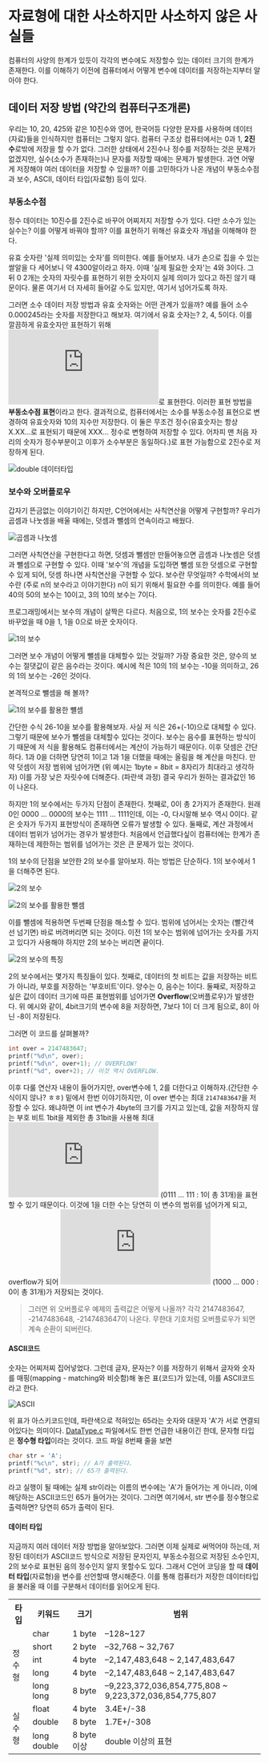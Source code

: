 # 자료형에 대한 사소하지만 사소하지 않은 사실들

컴퓨터의 사양의 한계가 있듯이 각각의 변수에도 저장할수 있는 데이터 크기의 한계가 존재한다. 이를 이해하기 이전에 컴퓨터에서 어떻게 변수에 데이터를 저장하는지부터 알아야 한다.

## 데이터 저장 방법 (약간의 컴퓨터구조개론)

우리는 10, 20, 425와 같은 10진수와 영어, 한국어등 다양한 문자를 사용하며 데이터(자료)들을 인식하지만 컴퓨터는 그렇지 않다. 컴퓨터 구조상 컴퓨터에서는 0과 1, **2진수**로밖에 저장을 할 수가 없다. 그러한 상태에서 2진수나 정수를 저장하는 것은 문제가 없겠지만, 실수(소수가 존재하는)나 문자를 저장할 때에는 문제가 발생한다. 과연 어떻게 저장해야 여러 데이터을 저장할 수 있을까? 이를 고민하다가 나온 개념이 부동소수점과 보수, ASCII, 데이터 타입(자료형) 등이 있다.

### 부동소수점

정수 데이터는 10진수를 2진수로 바꾸어 어찌저지 저장할 수가 있다. 다만 소수가 있는 실수는? 이를 어떻게 바꿔야 할까? 이를 표현하기 위해선 유효숫자 개념을 이해해야 한다.

유효 숫자란 '실제 의미있는 숫자'를 의미한다. 예를 들어보자. 내가 손으로 집을 수 있는 쌀알을 다 세어보니 약 4300알이라고 하자. 이때 '실제 필요한 숫자'는 4와 3이다. 그 뒤 0 2개는 숫자의 자릿수를 표현하기 위한 숫자이지 실제 의미가 있다고 하진 않기 때문이다. 물론 여기서 더 자세히 들어갈 수도 있지만, 여기서 넘어가도록 하자.

그러면 소수 데이터 저장 방법과 유효 숫자와는 어떤 관계가 있을까? 예를 들어 소수 0.000245라는 숫자를 저장한다고 해보자. 여기에서 유효 숫자는? 2, 4, 5이다. 이를 깔끔하게 유효숫자만 표현하기 위해 ![0.000245=2.45*10^-4](https://latex.codecogs.com/gif.latex?0.000245%20%3D%202.45%5Ctimes%2010%5E%7B-4%7D)로 표현한다. 이러한 표현 방법을 **부동소수점 표현**이라고 한다. 결과적으로, 컴퓨터에서는 소수를 부동소수점 표현으로 변경하여 유효숫자와 10의 지수만 저장한다. 이 둘은 무조건 정수(유효숫자는 항상 X.XX...로 표현되기 때문에 XXX... 정수로 변형하여 저장할 수 있다. 어차피 맨 처음 자리의 숫자가 정수부분이고 이후가 소수부분은 동일하다.)로 표현 가능함으로 2진수로 저장하게 된다.

![double 데이터타입](img/datatype1.png)

### 보수와 오버플로우

갑자기 뜬금없는 이야기이긴 하지만, C언어에서는 사칙연산을 어떻게 구현할까? 우리가 곱셈과 나눗셈을 배울 때에는, 덧셈과 뺄셈의 연속이라고 배웠다.

![곱셈과 나눗셈](img/datatype2.png)

그러면 사칙연산을 구현한다고 하면, 덧셈과 뺄셈만 만들어놓으면 곱셈과 나눗셈은 덧셈과 뺄셈으로 구현할 수 있다. 이때 '보수'의 개념을 도입하면 뺄셈 또한 덧셈으로 구현할 수 있게 되어, 덧셈 하나면 사칙연산을 구현할 수 있다. 보수란 무엇일까? 수학에서의 보수란 (주로 n의 보수라고 이야기한다) n이 되기 위해서 필요한 수를 의미한다. 예를 들어 40의 50의 보수는 10이고, 3의 10의 보수는 7이다.

프로그래밍에서는 보수의 개념이 살짝은 다르다. 처음으로, 1의 보수는 숫자를 2진수로 바꾸었을 때 0을 1, 1을 0으로 바꾼 숫자이다.

![1의 보수](img/datatype3.png)

그러면 보수 개념이 어떻게 뺄셈을 대체할수 있는 것일까? 가장 중요한 것은, 양수의 보수는 절댓값이 같은 음수라는 것이다. 예시에 적은 10의 1의 보수는 -10을 의미하고, 26의 1의 보수는 -26인 것이다.

본격적으로 뺄셈을 해 볼까?

![1의 보수를 활용한 뺼셈](img/datatype4.png)

간단한 수식 26-10을 보수를 활용해보자. 사실 저 식은 26+(-10)으로 대체할 수 있다. 그렇기 때문에 보수가 뺄셈을 대체할수 있다는 것이다. 보수는 음수를 표현하는 방식이기 때문에 저 식을 활용해도 컴퓨터에서는 계산이 가능하기 때문이다.
이후 덧셈은 간단하다. 1과 0을 더하면 당연히 1이고 1과 1을 더했을 때에는 올림을 해 계산을 마친다. 만약 덧셈이 저장 범위에 넘어가면 (위 예시는 1byte = 8bit = 8자리가 최대라고 생각하자) 이를 가장 낮은 자릿수에 더해준다. (파란색 과정) 결국 우리가 원하는 결과값인 16이 나온다.

하지만 1의 보수에서는 두가지 단점이 존재한다. 첫째로, 0이 총 2가지가 존재한다. 원래 0인 0000 ... 0000의 보수는 1111 ... 1111인데, 이는 -0, 다시말해 보수 역시 0이다. 같은 숫자가 두가지 표현방식이 존재하면 오류가 발생할 수 있다. 둘째로, 계산 과정에서 데이터 범위가 넘어가는 경우가 발생한다. 처음에서 언급했다싶이 컴퓨터에는 한계가 존재하는데 제한하는 범위를 넘어가는 것은 큰 문제가 있는 것이다.

1의 보수의 단점을 보안한 2의 보수를 알아보자. 하는 방법은 단순하다. 1의 보수에서 1을 더해주면 된다.

![2의 보수](img/datatype5.png)

![2의 보수를 활용한 뺄셈](img/datatype6.png)

이를 뺄셈에 적용하면 두번째 단점을 해소할 수 있다. 범위에 넘어서는 숫자는 (빨간색 선 넘기면) 바로 버려버리면 되는 것이다. 이전 1의 보수는 범위에 넘어가는 숫자를 가지고 있다가 사용해야 하지만 2의 보수는 버리면 끝이다.

![2의 보수의 특징](img/datatype7.png)

2의 보수에서는 몇가지 특징들이 있다. 첫째로, 데이터의 첫 비트는 값을 저장하는 비트가 아니라, 부호를 저장하는 '부호비트'이다. 양수는 0, 음수는 1이다. 둘째로, 저장하고 싶은 값이 데이터 크기에 따른 표현범위를 넘어가면 **Overflow**(오버플로우)가 발생한다. 위 예시와 같이, 4bit크기의 변수에 8을 저장하면, 7보다 1이 더 크게 됨으로, 8이 아닌 -8이 저장된다.

그러면 이 코드를 살펴볼까?

```C
int over = 2147483647;
printf("%d\n", over);
printf("%d\n", over+1); // OVERFLOW!
printf("%d", over+2); // 이것 역시 OVERFLOW.
```

이후 다룰 연산자 내용이 들어가지만, over변수에 1, 2를 더한다고 이해하자.(간단한 수식이지 않나? ㅎㅎ) 밑에서 한번 이야기하지만, 이 over 변수는 최대 ``2147483647``을 저장할 수 있다. 왜냐하면 이 int 변수가 4byte의 크기를 가지고 있는데, 값을 저장하지 않는 부호 비트 1bit을 제외한 총 31bit을 사용해 최대 ![2^31-1](https://latex.codecogs.com/gif.latex?2%5E%7B31%7D-1) (0111 ... 111 : 1이 총 31개)을 표현할 수 있기 때문이다. 이것에 1을 더한 수는 당연히 이 변수의 범위를 넘어가게 되고, overflow가 되어 ![-2^31](https://latex.codecogs.com/gif.latex?-2%5E%7B31%7D) (1000 ... 000 : 0이 총 31개)가 저장되는 것이다.

> 그러면 위 오버플로우 예제의 출력값은 어떻게 나올까? 각각 2147483647, -2147483648, -2147483647이 나온다. 무한대 기호처럼 오버플로우가 되면 계속 순환이 되버린다.

#### ASCII코드
숫자는 어찌저찌 집어넣었다. 그런데 글자, 문자는? 이를 저장하기 위해서 글자와 숫자를 매핑(mapping - matching와 비슷함)해 놓은 표(코드)가 있는데, 이를 ASCII코드라고 한다.

![ASCII](https://cdn-images-1.medium.com/max/1600/1*DdgD00dAdXggzMdWDt7GSA.png)

위 표가 아스키코드인데, 파란색으로 적혀있는 65라는 숫자와 대문자 'A'가 서로 연결되어있다는 의미이다. [DataType.c](DataType.c) 파일에서도 한번 언급한 내용이긴 한데, 문자형 타입은 **정수형 타입**이라는 것이다. 코드 파일 8번째 줄을 보면

```C
char str = 'A';
printf("%c\n", str); // A가 출력된다.
printf("%d", str); // 65가 출력된다.
```

라고 실행이 될 때에는 실제 str이라는 이름의 변수에는 'A'가 들어가는 게 아니라, 이에 해당하는 ASCII코드인 65가 들어가는 것이다. 그러면 여기에서, str 변수를 정수형으로 출력하면? 당연히 65가 출력이 된다.

#### 데이터 타입

지금까지 여러 데이터 저장 방법을 알아보았다. 그러면 이제 실제로 써먹어야 하는데, 저장된 데이터가 ASCII코드 방식으로 저장된 문자인지, 부동소수점으로 저장된 소수인지, 2의 보수로 표현된 음의 정수인지 알지 못할수도 있다. 그래서 C언어 코딩을 할 때 **데이터 타입**(자료형)을 변수를 선언할때 명시해준다. 이를 통해 컴퓨터가 저장한 데이터타입을 불러올 때 이를 구분해서 데이터를 읽어오게 된다.

<table>
  <tr>
    <th>타입</th>
    <th>키워드</th>
    <th>크기</th>
    <th>범위</th>
  </tr>
  <tr>
    <td rowspan="5">정수형</td>
    <td>char<br></td>
    <td>1 byte<br></td>
    <td>–128~127</td>
  </tr>
  <tr>
    <td>short</td>
    <td>2 byte</td>
    <td>–32,768 ~ 32,767</td>
  </tr>
  <tr>
    <td>int</td>
    <td>4 byte<br></td>
    <td>–2,147,483,648 ~ 2,147,483,647</td>
  </tr>
  <tr>
    <td>long</td>
    <td>4 byte</td>
    <td>–2,147,483,648 ~ 2,147,483,647</td>
  </tr>
  <tr>
    <td>long long</td>
    <td>8 byte</td>
    <td>–9,223,372,036,854,775,808 ~ 9,223,372,036,854,775,807</td>
  </tr>
  <tr>
    <td rowspan="3">실수형</td>
    <td>float</td>
    <td>4 byte</td>
    <td>3.4E+/-38</td>
  </tr>
  <tr>
    <td>double</td>
    <td>8 byte</td>
    <td>1.7E+/-308</td>
  </tr>
  <tr>
    <td>long double</td>
    <td>8 byte 이상</td>
    <td>double 이상의 표현<br></td>
  </tr>
</table>
